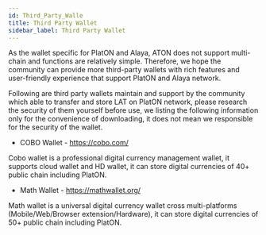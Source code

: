 ```yaml
---
id: Third_Party_Walle
title: Third Party Wallet
sidebar_label: Third Party Wallet
---
```



As the wallet specific for PlatON and Alaya, ATON does not support multi-chain and functions are relatively simple. Therefore, we hope the community can provide more third-party wallets with rich features and user-friendly experience that support PlatON and Alaya network.

Following are third party wallets maintain and support by the community which able to transfer and store LAT on PlatON network, please research the security of them yourself before use, we listing the following information only for the convenience of downloading, it does not mean we responsible for the security of the wallet.



- COBO Wallet - https://cobo.com/

Cobo wallet is a professional digital currency management wallet, it supports cloud wallet and HD wallet, it can store digital currencies of 40+ public chain including PlatON.

- Math Wallet - https://mathwallet.org/

Math wallet is a universal digital currency wallet cross multi-platforms (Mobile/Web/Browser extension/Hardware), it can store digital currencies of 50+ public chain including PlatON.